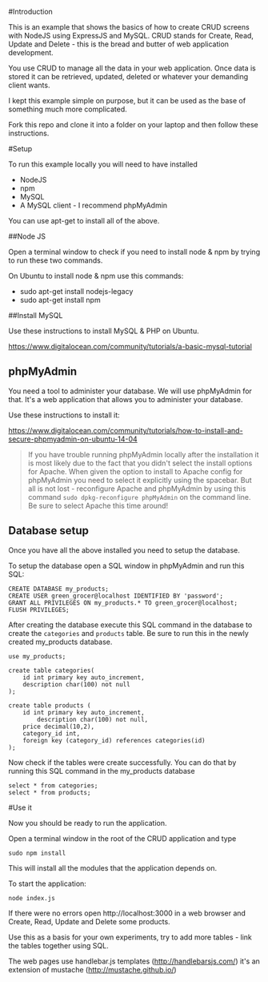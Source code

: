 #Introduction

This is an example that shows the basics of how to create CRUD screens with NodeJS using ExpressJS and MySQL. CRUD stands for Create, Read, Update and Delete - this is the bread and butter of web application development.

You use CRUD to manage all the data in your web application. Once data is stored it can be retrieved, updated, deleted or whatever your demanding client wants.

I kept this example simple on purpose, but it can be used as the base of something much more complicated.

Fork this repo and clone it into a folder on your laptop and then follow these instructions.

#Setup

To run this example locally you will need to have installed
* NodeJS
* npm
* MySQL
* A MySQL client - I recommend phpMyAdmin

You can use apt-get to install all of the above.

##Node JS

Open a terminal window to check if you need to install node & npm by trying to run these two commands.

On Ubuntu to install node & npm use this commands:
* sudo apt-get install nodejs-legacy
* sudo apt-get install npm

##Install MySQL

Use these instructions to install MySQL & PHP on Ubuntu.

https://www.digitalocean.com/community/tutorials/a-basic-mysql-tutorial

## phpMyAdmin

You need a tool to administer your database. We will use phpMyAdmin for that. It's a web application that allows you to administer your database.

Use these instructions to install it:

https://www.digitalocean.com/community/tutorials/how-to-install-and-secure-phpmyadmin-on-ubuntu-14-04

> If you have trouble running phpMyAdmin locally after the installation it is most likely due to the fact that you didn't select the install options for Apache. When given the option to install to Apache config for phpMyAdmin you need to select it explicitly using the spacebar. But all is not lost - reconfigure Apache and phpMyAdmin by using this command ```sudo dpkg-reconfigure phpMyAdmin``` on the command line. Be sure to select Apache this time around!

## Database setup

Once you have all the above installed you need to setup the database.

To setup the database open a SQL window in phpMyAdmin and run this SQL:

```
CREATE DATABASE my_products;
CREATE USER green_grocer@localhost IDENTIFIED BY 'password';
GRANT ALL PRIVILEGES ON my_products.* TO green_grocer@localhost;
FLUSH PRIVILEGES;
```

After creating the database execute this SQL command in the database to create the `categories` and `products` table. Be sure to run this in the newly created my_products database.

```
use my_products;

create table categories(
	id int primary key auto_increment,
	description char(100) not null
);

create table products (
	id int primary key auto_increment,
        description char(100) not null,
	price decimal(10,2),
	category_id int,
	foreign key (category_id) references categories(id)
);
```

Now check if the tables were create successfully. You can do that by running this SQL command in the my_products database

```
select * from categories;
select * from products;

```

#Use it

Now you should be ready to run the application.

Open a terminal window in the root of the CRUD application and type

```sudo npm install```

This will install all the modules that the application depends on.

To start the application:

``` node index.js  ```

If there were no errors open http://localhost:3000 in a web browser and Create, Read, Update and Delete some products.

Use this as a basis for your own experiments, try to add more tables - link the tables together using SQL.

The web pages use handlebar.js templates (http://handlebarsjs.com/) it's an extension of mustache (http://mustache.github.io/)
